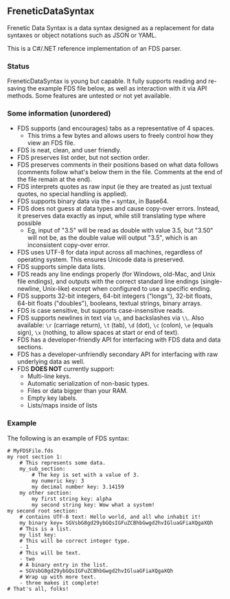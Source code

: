 FreneticDataSyntax
------------------

Frenetic Data Syntax is a data syntax designed as a replacement for data syntaxes or object notations such as JSON or YAML.

This is a C#/.NET reference implementation of an FDS parser.

### Status

FreneticDataSyntax is young but capable. It fully supports reading and re-saving the example FDS file below, as well as interaction with it via API methods. Some features are untested or not yet available.

### Some information (unordered)

- FDS supports (and encourages) tabs as a representative of 4 spaces.
    - This trims a few bytes and allows users to freely control how they view an FDS file.
- FDS is neat, clean, and user friendly.
- FDS preserves list order, but not section order.
- FDS preserves comments in their positions based on what data follows (comments follow what's below them in the file. Comments at the end of the file remain at the end).
- FDS interprets quotes as raw input (ie they are treated as just textual quotes, no special handling is applied).
- FDS supports binary data via the `=` syntax, in Base64.
- FDS does not guess at data types and cause copy-over errors. Instead, it preserves data exactly as input, while still translating type where possible
    - Eg, input of "3.5" will be read as double with value 3.5, but "3.50" will not be, as the double value will output "3.5", which is an inconsistent copy-over error.
- FDS uses UTF-8 for data input across all machines, regardless of operating system. This ensures Unicode data is preserved.
- FDS supports simple data lists.
- FDS reads any line endings properly (for Windows, old-Mac, and Unix file endings), and outputs with the correct standard line endings (single-newline, Unix-like) except when configured to use a specific ending.
- FDS supports 32-bit integers, 64-bit integers ("longs"), 32-bit floats, 64-bit floats ("doubles"), booleans, textual strings, binary arrays.
- FDS is case sensitive, but supports case-insensitive reads.
- FDS supports newlines in text via `\n`, and backslashes via `\\`. Also available: `\r` (carriage return), `\t` (tab), `\d` (dot), `\c` (colon), `\e` (equals sign), `\x` (nothing, to allow spaces at start or end of text).
- FDS has a developer-friendly API for interfacing with FDS data and data sections.
- FDS has a developer-unfriendly secondary API for interfacing with raw underlying data as well.
- FDS **DOES NOT** currently support:
    - Multi-line keys.
    - Automatic serialization of non-basic types.
    - Files or data bigger than your RAM.
    - Empty key labels.
    - Lists/maps inside of lists

### Example

The following is an example of FDS syntax:

```fds
# MyFDSFile.fds
my root section 1:
    # This represents some data.
    my_sub_section:
        # The key is set with a value of 3.
        my numeric key: 3
        my decimal number key: 3.14159
    my other section:
        my first string key: alpha
        my second string key: Wow what a system!
my second root section:
    # contains UTF-8 text: Hello world, and all who inhabit it!
    my binary key= SGVsbG8gd29ybGQsIGFuZCBhbGwgd2hvIGluaGFiaXQgaXQh
    # This is a list.
    my list key:
    # This will be correct integer type.
    - 1
    # This will be text.
    - two
    # A binary entry in the list.
    = SGVsbG8gd29ybGQsIGFuZCBhbGwgd2hvIGluaGFiaXQgaXQh
    # Wrap up with more text.
    - three makes it complete!
# That's all, folks!
```

